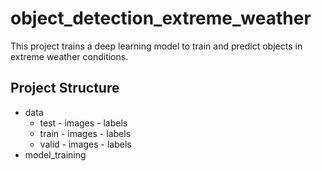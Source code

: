 # object_detection_extreme_weather
This project trains a deep learning model to train and predict objects in extreme weather conditions. 


## Project Structure
- data
    - test
          - images
          - labels
    - train
          - images
          - labels
    - valid
          - images
          - labels
- model_training
